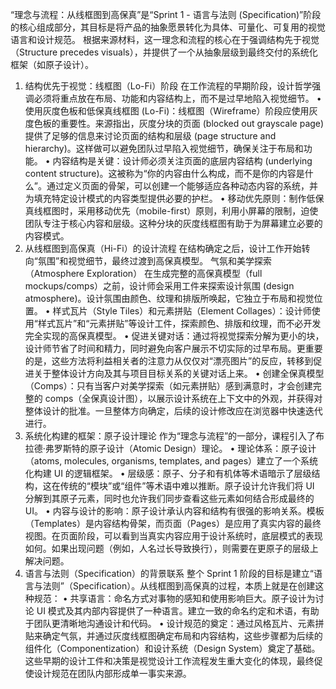 “理念与流程：从线框图到高保真”是“Sprint 1 - 语言与法则 (Specification)”阶段的核心组成部分，其目标是将产品的抽象愿景转化为具体、可量化、可复用的视觉语言和设计规范。
根据来源材料，这一理念和流程的核心在于强调结构先于视觉（Structure precedes visuals），并提供了一个从抽象层级到最终交付的系统化框架（如原子设计）。
1. 结构优先于视觉：线框图（Lo-Fi）阶段
在工作流程的早期阶段，设计哲学强调必须将重点放在布局、功能和内容结构上，而不是过早地陷入视觉细节。
• 使用灰度色板和低保真线框图 (Lo-Fi)：线框图（Wireframe）阶段应使用灰度色板的重要性。来源指出，灰度分块的页面 (blocked out grayscale page) 提供了足够的信息来讨论页面的结构和层级 (page structure and hierarchy)。这样做可以避免团队过早陷入视觉细节，确保关注于布局和功能。
• 内容结构是关键：设计师必须关注页面的底层内容结构 (underlying content structure)。这被称为“你的内容由什么构成，而不是你的内容是什么”。通过定义页面的骨架，可以创建一个能够适应各种动态内容的系统，并为填充特定设计模式的内容类型提供必要的护栏。
• 移动优先原则：制作低保真线框图时，采用移动优先（mobile-first）原则，利用小屏幕的限制，迫使团队专注于核心内容和层级。这种分块的灰度线框图有助于为屏幕建立必要的内容模式。
2. 从线框图到高保真（Hi-Fi）的设计流程
在结构确定之后，设计工作开始转向“氛围”和视觉细节，最终过渡到高保真模型。
气氛和美学探索（Atmosphere Exploration）
在生成完整的高保真模型（full mockups/comps）之前，设计师会采用工件来探索设计氛围 (design atmosphere)。设计氛围由颜色、纹理和排版所唤起，它独立于布局和视觉位置。
• 样式瓦片（Style Tiles）和元素拼贴（Element Collages）：设计师使用“样式瓦片”和“元素拼贴”等设计工件，探索颜色、排版和纹理，而不必开发完全实现的高保真模型。
• 促进关键对话：通过将视觉探索分解为更小的块，设计师节省了时间和精力，同时避免向客户展示不切实际的过早布局。更重要的是，这些方法将利益相关者的注意力从仅仅对“漂亮图片”的反应，转移到促进关于整体设计方向及其与项目目标关系的关键对话上来。
• 创建全保真模型（Comps）：只有当客户对美学探索（如元素拼贴）感到满意时，才会创建完整的 comps（全保真设计图），以展示设计系统在上下文中的外观，并获得对整体设计的批准。一旦整体方向确定，后续的设计修改应在浏览器中快速迭代进行。
3. 系统化构建的框架：原子设计理论
作为“理念与流程”的一部分，课程引入了布拉德·弗罗斯特的原子设计（Atomic Design）理论。
• 理论体系：原子设计（atoms, molecules, organisms, templates, and pages）建立了一个系统化构建 UI 的逻辑框架。
• 层级感：原子、分子和有机体等术语暗示了层级结构，这在传统的“模块”或“组件”等术语中难以推断。原子设计允许我们将 UI 分解到其原子元素，同时也允许我们同步查看这些元素如何结合形成最终的 UI。
• 内容与设计的影响：原子设计承认内容和结构有很强的影响关系。模板（Templates）是内容结构骨架，而页面（Pages）是应用了真实内容的最终视图。在页面阶段，可以看到当真实内容应用于设计系统时，底层模式的表现如何。如果出现问题（例如，人名过长导致换行），则需要在更原子的层级上解决问题。
4. 语言与法则（Specification）的背景联系
整个 Sprint 1 阶段的目标是建立“语言与法则”（Specification）。从线框图到高保真的过程，本质上就是在创建这种规范：
• 共享语言：命名方式对事物的感知和使用影响巨大。原子设计为讨论 UI 模式及其内部内容提供了一种语言。建立一致的命名约定和术语，有助于团队更清晰地沟通设计和代码。
• 设计规范的奠定：通过风格瓦片、元素拼贴来确定气氛，并通过灰度线框图确定布局和内容结构，这些步骤都为后续的组件化（Componentization）和设计系统（Design System）奠定了基础。这些早期的设计工件和决策是视觉设计工作流程发生重大变化的体现，最终促使设计规范在团队内部形成单一事实来源。